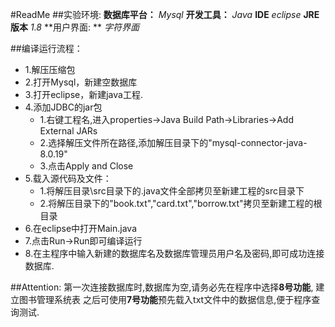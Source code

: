 #ReadMe
##实验环境:
**数据库平台：** *Mysql*
**开发工具：** *Java*
**IDE** *eclipse*
**JRE版本** *1.8*
**用户界面: ** *字符界面*


##编译运行流程：
- 1.解压压缩包
- 2.打开Mysql，新建空数据库
- 3.打开eclipse，新建java工程.
- 4.添加JDBC的jar包
    - 1.右键工程名,进入properties->Java Build Path->Libraries->Add External JARs
    - 2.选择解压文件所在路径,添加解压目录下的"mysql-connector-java-8.0.19"
    - 3.点击Apply and Close
- 5.载入源代码及文件：
    - 1.将解压目录\src目录下的.java文件全部拷贝至新建工程的src目录下
    - 2.将解压目录下的"book.txt","card.txt","borrow.txt"拷贝至新建工程的根目录
- 6.在eclipse中打开Main.java
- 7.点击Run->Run即可编译运行
- 8.在主程序中输入新建的数据库名及数据库管理员用户名及密码,即可成功连接数据库.


##Attention:
第一次连接数据库时,数据库为空,请务必先在程序中选择**8号功能**, 建立图书管理系统表
之后可使用**7号功能**预先载入txt文件中的数据信息,便于程序查询测试.